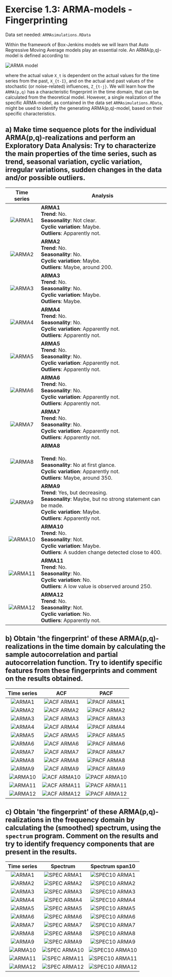 # Exercise 1.3: ARMA-models - Fingerprinting

Data set needed: `ARMAsimulations.RData`

Within the framework of Box-Jenkins models we will learn that Auto Regressive Moving Average models play an essential role. An ARMA(p,q)-model is defined according to:

![](img/arma_formula.png "ARMA model")

where the actual value `X_t` is dependent on the actual values for the time series from the past, `X_{t-I}`, and on the actual and past values of the stochastic (or noise-related) influences, `Z_{t-j}`. We will learn how the `ARMA(p,q)` has a characteristic fingerprint in the time domain, that can be calculated from the theoretical model. However, a single realization of the specific ARMA-model, as contained in the data set `ARMAsimulations.RData`, might be used to identify the generating ARMA(p,q)-model, based on their specific characteristics.

## a) Make time sequence plots for the individual ARMA(p,q)-realizations and perform an Exploratory Data Analysis: Try to characterize the main properties of the time series, such as trend, seasonal variation, cyclic variation, irregular variations, sudden changes in the data and/or possible outliers.

Time series                       | Analysis
:--------------------------------:|---------------------------------------------
![](img/1_3_ts_ARMA1.png "ARMA1") | **ARMA1** <br> **Trend**: No. <br> **Seasonality**: Not clear. <br>**Cyclic variation**: Maybe. <br> **Outliers**: Apparently not. 
![](img/1_3_ts_ARMA2.png "ARMA2") | **ARMA2** <br> **Trend**: No. <br> **Seasonality**: No. <br>**Cyclic variation**: Maybe. <br> **Outliers**: Maybe, around 200. 
![](img/1_3_ts_ARMA3.png "ARMA3") | **ARMA3** <br> **Trend**: No. <br> **Seasonality**: No. <br>**Cyclic variation**: Maybe. <br> **Outliers**: Maybe. 
![](img/1_3_ts_ARMA4.png "ARMA4") | **ARMA4** <br> **Trend**: No. <br> **Seasonality**: No. <br>**Cyclic variation**: Apparently not. <br> **Outliers**: Apparently not. 
![](img/1_3_ts_ARMA5.png "ARMA5") | **ARMA5** <br> **Trend**: No. <br> **Seasonality**: No. <br>**Cyclic variation**: Apparently not. <br> **Outliers**: Apparently not. 
![](img/1_3_ts_ARMA6.png "ARMA6") | **ARMA6** <br> **Trend**: No. <br> **Seasonality**: No. <br>**Cyclic variation**: Apparently not. <br> **Outliers**: Apparently not. 
![](img/1_3_ts_ARMA7.png "ARMA7") | **ARMA7** <br> **Trend**: No. <br> **Seasonality**: No. <br>**Cyclic variation**: Apparently not. <br> **Outliers**: Apparently not. 
![](img/1_3_ts_ARMA8.png "ARMA8") | **ARMA8** <br> <br> **Trend**: No. <br> **Seasonality**: No at first glance. <br>**Cyclic variation**: Apparently not. <br> **Outliers**: Maybe, around 350. 
![](img/1_3_ts_ARMA9.png "ARMA9") | **ARMA9** <br> **Trend**: Yes, but decreasing. <br> **Seasonality**: Maybe, but no strong statement can be made. <br>**Cyclic variation**: Maybe. <br> **Outliers**: Apparently not. 
![](img/1_3_ts_ARMA10.png "ARMA10") | **ARMA10** <br> **Trend**: No. <br> **Seasonality**: Not. <br>**Cyclic variation**: Maybe. <br> **Outliers**: A sudden change detected close to 400. 
![](img/1_3_ts_ARMA11.png "ARMA11") | **ARMA11** <br> **Trend**: No. <br> **Seasonality**: No. <br>**Cyclic variation**: No. <br> **Outliers**: A low value is observed around 250. 
![](img/1_3_ts_ARMA12.png "ARMA12") | **ARMA12** <br> **Trend**: No. <br> **Seasonality**: Not. <br>**Cyclic variation**: No. <br> **Outliers**: Apparently not. 


## b) Obtain 'the fingerprint' of these ARMA(p,q)-realizations in the time domain by calculating the sample autocorrelation and partial autocorrelation function. Try to identify specific features from these fingerprints and comment on the results obtained.

Time series                       |  ACF                      | PACF
:--------------------------------:|:-------------------------:|:----------------------------------------------------:
![](img/1_3_ts_ARMA1.png "ARMA1") | ![](img/1_3_acf_ARMA1.png "ACF ARMA1") | ![](img/1_3_pacf_ARMA1.png "PACF ARMA1")
![](img/1_3_ts_ARMA2.png "ARMA2") | ![](img/1_3_acf_ARMA2.png "ACF ARMA2") | ![](img/1_3_pacf_ARMA2.png "PACF ARMA2")
![](img/1_3_ts_ARMA3.png "ARMA3") | ![](img/1_3_acf_ARMA3.png "ACF ARMA3") | ![](img/1_3_pacf_ARMA3.png "PACF ARMA3")
![](img/1_3_ts_ARMA4.png "ARMA4") | ![](img/1_3_acf_ARMA4.png "ACF ARMA4") | ![](img/1_3_pacf_ARMA4.png "PACF ARMA4")
![](img/1_3_ts_ARMA5.png "ARMA5") | ![](img/1_3_acf_ARMA5.png "ACF ARMA5") | ![](img/1_3_pacf_ARMA5.png "PACF ARMA5")
![](img/1_3_ts_ARMA6.png "ARMA6") | ![](img/1_3_acf_ARMA6.png "ACF ARMA6") | ![](img/1_3_pacf_ARMA6.png "PACF ARMA6")
![](img/1_3_ts_ARMA7.png "ARMA7") | ![](img/1_3_acf_ARMA7.png "ACF ARMA7") | ![](img/1_3_pacf_ARMA7.png "PACF ARMA7")
![](img/1_3_ts_ARMA8.png "ARMA8") | ![](img/1_3_acf_ARMA8.png "ACF ARMA8") | ![](img/1_3_pacf_ARMA8.png "PACF ARMA8")
![](img/1_3_ts_ARMA9.png "ARMA9") | ![](img/1_3_acf_ARMA9.png "ACF ARMA9") | ![](img/1_3_pacf_ARMA9.png "PACF ARMA9")
![](img/1_3_ts_ARMA10.png "ARMA10") | ![](img/1_3_acf_ARMA10.png "ACF ARMA10") | ![](img/1_3_pacf_ARMA10.png "PACF ARMA10")
![](img/1_3_ts_ARMA11.png "ARMA11") | ![](img/1_3_acf_ARMA11.png "ACF ARMA11") | ![](img/1_3_pacf_ARMA11.png "PACF ARMA11")
![](img/1_3_ts_ARMA12.png "ARMA12") | ![](img/1_3_acf_ARMA12.png "ACF ARMA12") | ![](img/1_3_pacf_ARMA12.png "PACF ARMA12")


## c) Obtain 'the fingerprint' of these ARMA(p,q)-realizations in the frequency domain by calculating the (smoothed) spectrum, using the `spectrum` program. Comment on the results and try to identify frequency components that are present in the results.

Time series                       |  Spectrum                      | Spectrum span10
:--------------------------------:|:-------------------------:|:----------------------------------------------------:
![](img/1_3_ts_ARMA1.png "ARMA1") | ![](img/1_3_spec_ARMA1.png "SPEC ARMA1") | ![](img/1_3_spec10_ARMA1.png "SPEC10 ARMA1")
![](img/1_3_ts_ARMA2.png "ARMA2") | ![](img/1_3_spec_ARMA2.png "SPEC ARMA2") | ![](img/1_3_spec10_ARMA2.png "SPEC10 ARMA2")
![](img/1_3_ts_ARMA3.png "ARMA3") | ![](img/1_3_spec_ARMA3.png "SPEC ARMA3") | ![](img/1_3_spec10_ARMA3.png "SPEC10 ARMA3")
![](img/1_3_ts_ARMA4.png "ARMA4") | ![](img/1_3_spec_ARMA4.png "SPEC ARMA4") | ![](img/1_3_spec10_ARMA4.png "SPEC10 ARMA4")
![](img/1_3_ts_ARMA5.png "ARMA5") | ![](img/1_3_spec_ARMA5.png "SPEC ARMA5") | ![](img/1_3_spec10_ARMA5.png "SPEC10 ARMA5")
![](img/1_3_ts_ARMA6.png "ARMA6") | ![](img/1_3_spec_ARMA6.png "SPEC ARMA6") | ![](img/1_3_spec10_ARMA6.png "SPEC10 ARMA6")
![](img/1_3_ts_ARMA7.png "ARMA7") | ![](img/1_3_spec_ARMA7.png "SPEC ARMA7") | ![](img/1_3_spec10_ARMA7.png "SPEC10 ARMA7")
![](img/1_3_ts_ARMA8.png "ARMA8") | ![](img/1_3_spec_ARMA8.png "SPEC ARMA8") | ![](img/1_3_spec10_ARMA8.png "SPEC10 ARMA8")
![](img/1_3_ts_ARMA9.png "ARMA9") | ![](img/1_3_spec_ARMA9.png "SPEC ARMA9") | ![](img/1_3_spec10_ARMA9.png "SPEC10 ARMA9")
![](img/1_3_ts_ARMA10.png "ARMA10") | ![](img/1_3_spec_ARMA10.png "SPEC ARMA10") | ![](img/1_3_spec10_ARMA10.png "SPEC10 ARMA10")
![](img/1_3_ts_ARMA11.png "ARMA11") | ![](img/1_3_spec_ARMA11.png "SPEC ARMA11") | ![](img/1_3_spec10_ARMA11.png "SPEC10 ARMA11")
![](img/1_3_ts_ARMA12.png "ARMA12") | ![](img/1_3_spec_ARMA12.png "SPEC ARMA12") | ![](img/1_3_spec10_ARMA12.png "SPEC10 ARMA12")
